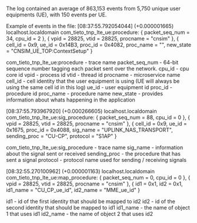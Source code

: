 The log contained an average of 863,153 events from 5,750 unique user equipments (UE), with 150 events per UE.

Example of events in the file:
[08:37:55.792054044] (+0.000001665) localhost.localdomain com_tieto_tnp_lte_ue:procedure: { packet_seq_num = 34, cpu_id = 2 }, { vpid = 28825, vtid = 28825, procname = "cnsim" }, { cell_id = 0x9, ue_id = 0x14B3, proc_id = 0x4082, proc_name = "", new_state = "CNSIM_UE_TOP:ContextSetup" }

com_tieto_tnp_lte_ue:procedure - trace name
packet_seq_num - 64-bit sequence number tagging each packet sent over the network.
cpu_id - cpu core id
vpid - process id
vtid - thread id
procname - microservice name
cell_id - cell identity that the user equipment is using (UE will always be using the same cell id in this log)
ue_id - user equipment id
proc_id - procedure id
proc_name - procedure name
new_state - provides information about whats happening in the application

[08:37:55.793967920] (+0.000266605) localhost.localdomain com_tieto_tnp_lte_ue:sig_procedure: { packet_seq_num = 88, cpu_id = 0 }, { vpid = 28825, vtid = 28825, procname = "cnsim" }, { cell_id = 0x9, ue_id = 0x1675, proc_id = 0x4088, sig_name = "UPLINK_NAS_TRANSPORT", sending_proc = "CU-CP", protocol = "S1AP" }

com_tieto_tnp_lte_ue:sig_procedure - trace name
sig_name - information about the signal sent or received
sending_proc - the procedure that has sent a signal
protocol - protocol name used for sending / receiving signals

[08:32:55.270100962] (+0.000001163) localhost.localdomain com_tieto_tnp_lte_ue:map_procedure: { packet_seq_num = 0, cpu_id = 0 }, { vpid = 28825, vtid = 28825, procname = "cnsim" }, { id1 = 0x1, id2 = 0x1, id1_name = "CU_CP_ue_id", id2_name = "MME_ue_id" }

id1 - id of the first identity that should be mapped to id2
id2 - id of the second identity that should be mapped to id1
id1_name - the name of object 1 that uses id1
id2_name - the name of object 2 that uses id2

